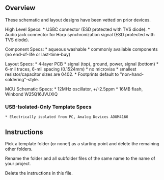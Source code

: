 ## Overview

These schematic and layout designs have been vetted on prior devices.

High Level Specs:
    * USBC connector (ESD protected with TVS diode).
    * Audio jack connector for Harp synchronization signal (ESD protected with TVS diode).

Component Specs:
    * aqueous washable
    * commonly available components (no end-of-life or last-time-buy)

Layout Specs:
    * 4-layer PCB
        * signal (top), ground, power, signal (bottom)
    * 6-mil traces, 6-mil spacing (0.1524mm)
    * no microvias
    * smallest resistor/capacitor sizes are 0402.
    * Footprints default to "non-hand-soldering"-style.

MCU Schematic Specs:
    * 12MHz oscillator, +/-2.5ppm
    * 16MB flash, Winbond W25Q16JVUXIQ

### USB-Isolated-Only Template Specs
    * Electrically isolated from PC, Analog Devices ADUM4160

## Instructions

Pick a template folder (or none!) as a starting point and delete the remaining other folders.


Rename the folder and all subfolder files of the same name to the name of your project.


Delete the instructions in this file.
